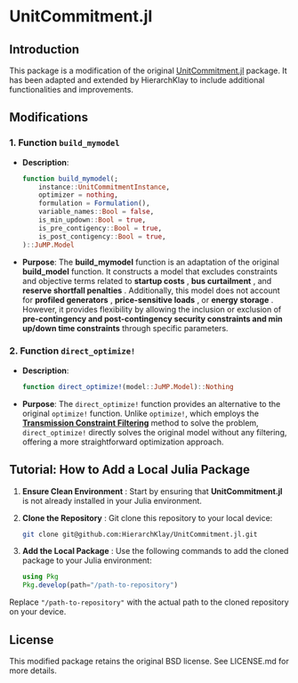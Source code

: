 # UnitCommitment.jl

## Introduction

This package is a modification of the original [UnitCommitment.jl](https://github.com/ANL-CEEESA/UnitCommitment.jl) package. It has been adapted and extended by HierarchKlay to include additional functionalities and improvements.

## Modifications

### 1. Function `build_mymodel`

- **Description**:
  ```julia
  function build_mymodel(;
      instance::UnitCommitmentInstance,
      optimizer = nothing,
      formulation = Formulation(),
      variable_names::Bool = false,
      is_min_updown::Bool = true,
      is_pre_contigency::Bool = true,
      is_post_contigency::Bool = true,
  )::JuMP.Model
  ```
- **Purpose**: The **build_mymodel** function is an adaptation of the original **build_model** function. It constructs a model that excludes constraints and objective terms related to  **startup costs** ,  **bus curtailment** , and  **reserve shortfall penalties** . Additionally, this model does not account for  **profiled generators** ,  **price-sensitive loads** , or  **energy storage** . However, it provides flexibility by allowing the inclusion or exclusion of **pre-contingency and post-contingency security constraints and min up/down time constraints** through specific parameters.

### 2. Function `direct_optimize!`

- **Description**:

  ```julia
  function direct_optimize!(model::JuMP.Model)::Nothing
  ```
- **Purpose**: The `direct_optimize!` function provides an alternative to the original `optimize!` function. Unlike `optimize!`, which employs the [**Transmission Constraint Filtering**](https://ieeexplore.ieee.org/document/8613085) method to solve the problem, `direct_optimize!` directly solves the original model without any filtering, offering a more straightforward optimization approach.

## Tutorial: How to Add a Local Julia Package

1. **Ensure Clean Environment** : Start by ensuring that **UnitCommitment.jl** is not already installed in your Julia environment.
2. **Clone the Repository** : Git clone this repository to your local device:

   ```bash
   git clone git@github.com:HierarchKlay/UnitCommitment.jl.git
   ```
3. **Add the Local Package** : Use the following commands to add the cloned package to your Julia environment:

   ```julia
   using Pkg
   Pkg.develop(path="/path-to-repository")
   ```

Replace `"/path-to-repository"` with the actual path to the cloned repository on your device.

## License

This modified package retains the original BSD license. See LICENSE.md for more details.
